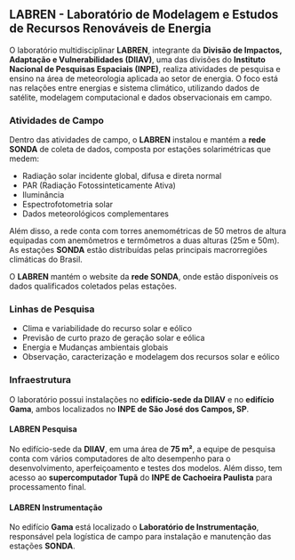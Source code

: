 ## LABREN - Laboratório de Modelagem e Estudos de Recursos Renováveis de Energia

O laboratório multidisciplinar **LABREN**, integrante da **Divisão de Impactos, Adaptação e Vulnerabilidades (DIIAV)**, uma das divisões do **Instituto Nacional de Pesquisas Espaciais (INPE)**, realiza atividades de pesquisa e ensino na área de meteorologia aplicada ao setor de energia. O foco está nas relações entre energias e sistema climático, utilizando dados de satélite, modelagem computacional e dados observacionais em campo.

### Atividades de Campo

Dentro das atividades de campo, o **LABREN** instalou e mantém a **rede SONDA** de coleta de dados, composta por estações solarimétricas que medem:
- Radiação solar incidente global, difusa e direta normal
- PAR (Radiação Fotossinteticamente Ativa)
- Iluminância
- Espectrofotometria solar
- Dados meteorológicos complementares

Além disso, a rede conta com torres anemométricas de 50 metros de altura equipadas com anemômetros e termômetros a duas alturas (25m e 50m). As estações **SONDA** estão distribuídas pelas principais macrorregiões climáticas do Brasil.

O **LABREN** mantém o website da **rede SONDA**, onde estão disponíveis os dados qualificados coletados pelas estações.

### Linhas de Pesquisa

- Clima e variabilidade do recurso solar e eólico
- Previsão de curto prazo de geração solar e eólica
- Energia e Mudanças ambientais globais
- Observação, caracterização e modelagem dos recursos solar e eólico

### Infraestrutura

O laboratório possui instalações no **edifício-sede da DIIAV** e no **edifício Gama**, ambos localizados no **INPE de São José dos Campos, SP**.

#### LABREN Pesquisa

No edifício-sede da **DIIAV**, em uma área de **75 m²**, a equipe de pesquisa conta com vários computadores de alto desempenho para o desenvolvimento, aperfeiçoamento e testes dos modelos. Além disso, tem acesso ao **supercomputador Tupã** do **INPE de Cachoeira Paulista** para processamento final.

#### LABREN Instrumentação

No edifício **Gama** está localizado o **Laboratório de Instrumentação**, responsável pela logística de campo para instalação e manutenção das estações **SONDA**.

